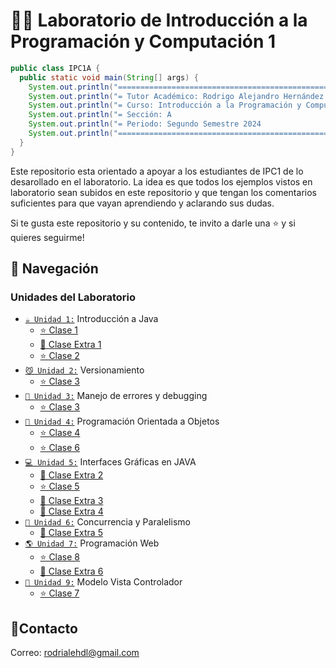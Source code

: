 # 🧑‍💻 Laboratorio de Introducción a la Programación y Computación 1

```java
public class IPC1A {
  public static void main(String[] args) {
    System.out.println("=========================================================");
    System.out.println("= Tutor Académico: Rodrigo Alejandro Hernández de León  =");
    System.out.println("= Curso: Introducción a la Programación y Computación 1 =");
    System.out.println("= Sección: A                                            =");
    System.out.println("= Periodo: Segundo Semestre 2024                        =");
    System.out.println("=========================================================");
  }
}
```

Este repositorio esta orientado a apoyar a los estudiantes de IPC1 de lo desarollado en el laboratorio. La idea es que todos los ejemplos vistos en laboratorio sean subidos en este repositorio y que tengan los comentarios suficientes para que vayan aprendiendo y aclarando sus dudas.

Si te gusta este repositorio y su contenido, te invito a darle una ⭐️ y si quieres seguirme!

## 🚀 Navegación

### Unidades del Laboratorio
- [`☕️ Unidad 1:`](./Unidad1) Introducción a Java
  - [⭐️ Clase 1](./Unidad1/Clase01/)
  - [🌟 Clase Extra 1](./Unidad1)
  - [⭐️ Clase 2](./Unidad1/Clase02/)
- [`😼 Unidad 2:`](./Unidad2) Versionamiento
  - [⭐️ Clase 3](./Unidad2/)
- [`🐞 Unidad 3:`](./Unidad3) Manejo de errores y debugging
  - [⭐️ Clase 3](./Unidad3/)
- [`👾 Unidad 4:`](./Unidad4) Programación Orientada a Objetos
  - [⭐️ Clase 4](./Unidad4/Clase4/)
  - [⭐️ Clase 6](./Unidad4/Clase6/)
- [`💻 Unidad 5:`](./Unidad5/) Interfaces Gráficas en JAVA
  - [🌟 Clase Extra 2](./Unidad5/Extra2/)
  - [⭐️ Clase 5](./Unidad5/Clase5/)
  - [🌟 Clase Extra 3](./Unidad5/Clase5/)
  - [🌟 Clase Extra 4](./Unidad5/Extra4/)
- [`🧵 Unidad 6:`](./Unidad6) Concurrencia y Paralelismo
  - [🌟 Clase Extra 5](./Unidad6/Extra5/)
- [`🌎 Unidad 7:`](./Unidad7) Programación Web
  - [⭐️ Clase 8](./Unidad7/Clase8/)
  - [🌟 Clase Extra 6](./Unidad6/Extra6/)
- [`🧠 Unidad 9:`](./Unidad9) Modelo Vista Controlador
  - [⭐️ Clase 7](./Unidad9/Clase7/)

## 👤Contacto

Correo: [rodrialehdl@gmail.com](rodrialehdl@gmail.com)
